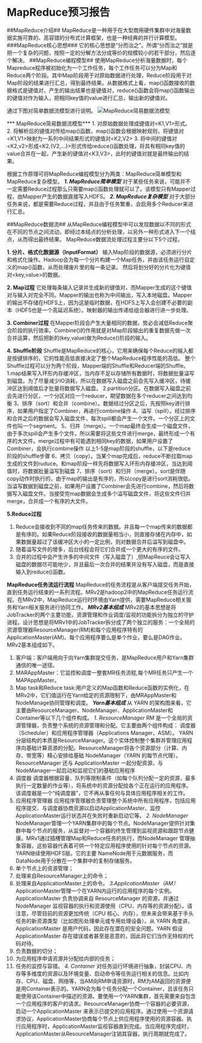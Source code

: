 ﻿# MapReduce预习报告

##MapReduce介绍##
MapReduce是一种用于在大型商用硬件集群中对海量数据实施可靠的、高容错的分布式计算框架，也是一种经典的并行计算模型。
###MapReduce核心思想###
它的核心思想是“分而治之”。所谓“分而治之”就是把一个复杂的问题，按照一定的分解方法分成等价的规模较小的若干部分，然后逐个解决。
##MapReduce编程模型##
使用MapReduce分析海量数据时，每个Mapreduce程序被初始化为一个工作任务，每个工作任务可以分为Map和Reduce两个阶段。其中Map阶段用于对原始数据进行处理，Reduce阶段用于对Map阶段的结果进行汇总，得到最终结果。从数据格式上看，map()函数接收的数据格式是键值对，产生的输出结果也是键值对，reduce()函数会将map()函数输出的键值对作为输入，把相同key值的value进行汇总，输出新的键值对。

通过下图对简单数据流模型进行说明。
![MapReduce简易数据流模型][1]


  [1]: http://www.itcast.cn/files/image/202112/20211206101032030.jpg
*** MapReduce简易数据流模型***
    1. 对原始数据处理成键值对<K1,V1>形式。
    2. 将解析后的键值对传给map()函数，map()函数会根据映射规则，将键值对<K1,V1>映射为一系列中间结果形式的键值对<K2,V2>
    3. 将中间的键值对<K2,v2>形成<K2,{V2,…}>形式传给reduce()函数处理，将具有相同key值的value合并在一起，产生新的键值对<K3,V3>，此时的键值对就是最终输出的结果。

根据工作原理可将MapReduce编程模型分为两类：MapReduce简单模型和MapReduce复杂模型。
***1. MapReduce简单模型***
对于某些任务来说，可能并不一定需要Reduce过程那么只需要map()函数处理就可以了。该模型只有Mapper过程，由Mapper产生的数据直接写入HDFS。
***2. MapReduce复杂模型***
对于大部分任务来说，都是需要Reduce过程，并且由于任务繁重，会启用多个Reducer来进行汇总。

##MapReduce数据流##
从MapReduce编程模型中可以发现数据以不同的形式在不同的节点之间流动，即经过本结点的分析处理，以另外一种形式进入下一个结点，从而得出最终结果。
MapReduce数据流处理过程主要分以下5个过程。

 **1. 分片、格式化数据源（InputFormat）**
 输入Map阶段的数据源，必须进行分片和格式化操作。Hadoop会为每一个分片构建一个Map任务，并由该任务运行自定义的map()函数，从而处理废片里的每一条记录。
然后将划分好的分片化为键值对<key,value>的数据。

 **2. Map过程**
 它处理每条输入记录并生成新的键值对，而Mapper生成的这个键值对与输入对完全不同。Mapper的输出也称为中间输出，写入本地磁盘。Mapper的输出不存储在HDFS上，因为这是临时数据，在HDFS上写入会创建不必要的副本（HDFS也是一个高延迟系统）。映射器的输出传递给组合器进行进一步处理。

 **3. Combiner过程**
 在Mapper阶段会产生大量相同的数据，势必会减低Reduce聚合阶段的执行效率。Combine()的作用就是对Map阶段输出的重复数据先做一次合并运算，然后把新的(key,value)做为Reduce()阶段的输入。

 **4. Shuffle阶段**
 Shuffle是MapReduce的核心，它用来确保每个Reduce的输入都是按键排序的，它的性能高低直接决定了整个MapReduce程序性能的高低。
整个Shuffle过程可以分为两个阶段，Mapper端的Shuffle和Reducer端的Shuffle。
1.map结果写入环形内存缓冲区，当内存不足以存储所有数据时，将数据批量溢写到磁盘。为了尽量减少IO消耗，所以在数据写入磁盘之前会先写入缓冲区，待缓冲区达到阈值后才批量将数据写入磁盘。
2.partition分区。在数据写入磁盘之前会先进行分区，一个分区对应一个reducer，期望数据在多个reducer之间达到均衡
3、排序（sort）和合并（combine）。数据经过分区之后，先按照key进行排序，如果用户指定了Combiner，再进行combine操作
4、溢写（spill）。经过排序和合并之后的数据会写入磁盘文件，每次spill都会产生一个文件。一个分区上的文件也叫一个segment。
5、归并（merge）。一个map最终会生成一个磁盘文件，由于多次spill会产生多个文件，所以需要将这些文件进行merge，最终形成一个有序的大文件。merge过程中有可能遇到相同key的数据，如果用户设置了Combiner，会执行combine操作
以上1-5是map阶段的shuffle，以下是reduce阶段的shuffle步骤
6、拷贝（copy）。当某个map完成后，reduce不断拉取map生成的文件到ruduce。和map阶段一样先将数据写入环形内存缓冲区，当达到阈值时，将数据批量溢写到磁盘
7、排序（sort）和归并（merge）。sort是伴随copy动作时执行的，由于map的输出是有序的，所以copy是进行sort消耗很低。当溢写数据到磁盘之前，如果用户设置了Combiner会先进行combine，然后将数据写入磁盘文件。当接受完map数据会生成多个溢写磁盘文件，将这些文件归并merge，合并成一个有序的大文件。

 **5.Reduce过程**
 1. Reduce会接收到不同的map任务传来的数据。并且每一个map传来的数据都是有序的。如果Reduce阶段接收的数据量相当小，则直接存储在内存中，如果数据量超过了该缓冲区大小的一定比例，则对数据合并后溢写到磁盘中。
 2. 随着溢写文件的增多，后台线程会将它们合并成一个更大的有序的文件。
 3. 合并的过程中会产生许多的中间文件（写入磁盘了）,但MapReuce会让写入磁盘的数据尽可能地少，并且最后一次合并的结果并没有写入磁盘，而是直接输入到reduce()函数。
 
 **MapReduce任务流运行流程**
 MapReduce的任务流程是从客户端提交任务开始，直到任务运行结束的一系列流程。MRv2是hadoop2中的MapReduce任务运行流程。在MRv2中，MapReduce运行时环境由Yarn提供，需要MapReduce相关服务和Yarn相关服务进行协同工作。
 ***MRv2基本组成***
MRv2的基本思想是将JobTracker的两个主要功能，资源管理和作业调度/监视的功能拆分为独立的守护进程。设计思想是将MRv1中的JobTracker拆分成了两个独立的服务：一个全局的资源管理器ResourceManager(RM)和每个应用程序特有的ApplicationMaster(AM)。每个应用程序要么是单个作业，要么是DAG作业。MRv2基本组成如下。
1. 客户端：客户端用向于向Yarn集群提交任务，是MapReduce用户和Yarn集群通信的唯一途径。
2. MARAppMaster：它监控和调度一整套MR任务流程,每个MR任务只产生一个MAPAppMaster。
3. Map task和Reduce task:用户定义的Map函数和Reduce函数的实例化，在MRv2中，它们值运行在Yarn给定的资源限制下，由MRAppMaster和NodeManage协同管理和调度。
***Yarn基本组成***
从 YARN 的架构图来看，它主要由ResourceManager、NodeManager、ApplicationMaster和Container等以下几个组件构成。
*1. ResourceManager*
RM 是一个全局的资源管理器，负责整个系统的资源管理和分配。它主要由两个组件构成：
调度器（Scheduler）和应用程序管理器（Applications Manager，ASM）。
YARN 分层结构的本质是ResourceManager。这个实体控制整个集群并管理应用程序向基础计算资源的分配。ResourceManager将各个资源部分（计算、内存、带宽等）精心安排给基础 NodeManager（YARN 的每节点代理）。ResourceManager 还与 ApplicationMaster 一起分配资源，与 NodeManager一起启动和监视它们的基础应用程序
1. 调度器
调度器根据容量、队列等限制条件（如每个队列分配一定的资源，最多执行一定数量的作业等），将系统中的资源分配给各个正在运行的应用程序。该调度器是一个“纯调度器”，它不再从事任何与具体应用程序相关的工作。
2. 应用程序管理器
应用程序管理器负责管理整个系统中所有应用程序，包括应用程序提交、与调度器协商资源以启动ApplicationMaster、监控ApplicationMaster运行状态并在失败时重新启动它等。
*2. NodeManager*
NodeManager管理一个YARN集群中的每个节点。NodeManager提供针对集群中每个节点的服务，从监督对一个容器的终生管理到监视资源和跟踪节点健康。MRv1通过插槽管理Map和Reduce任务的执行，而NodeManager 管理抽象容器，这些容器代表着可供一个特定应用程序使用的针对每个节点的资源。YARN继续使用HDFS层。它的主要 NameNode用于元数据服务，而DataNode用于分散在一个集群中的复制存储服务。
1. 单个节点上的资源管理；
2. 处理来自ResourceManager上的命令；
3. 处理来自ApplicationMaster上的命令。
*3.ApplicationMaster（AM）*
 ApplicationMaster管理一个在YARN内运行的应用程序的每个实例。ApplicationMaster 负责协调来自 ResourceManager 的资源，并通过 NodeManager 监视容器的执行和资源使用（CPU、内存等的资源分配）。请注意，尽管目前的资源更加传统（CPU 核心、内存），但未来会带来基于手头任务的新资源类型（比如图形处理单元或专用处理设备）。从 YARN 角度讲，ApplicationMaster 是用户代码，因此存在潜在的安全问题。YARN 假设 ApplicationMaster 存在错误或者甚至是恶意的，因此将它们当作无特权的代码对待。
1. 负责数据的切分；
2. 为应用程序申请资源并分配给内部的任务；
3. 任务的监控与容错。
*4. Container*
对任务运行环境进行抽象，封装CPU、内存等多维度的资源以及环境变量、启动命令等任务运行相关的信息。比如内存、CPU、磁盘、网络等，当AM向RM申请资源时，RM为AM返回的资源便是用Container表示的。YARN会为每个任务分配一个Container，且该任务只能使用该Container中描述的资源。要使用一个YARN集群，首先需要来自包含一个应用程序的客户的请求。ResourceManager协商一个容器的必要资源，启动一个ApplicationMaster 来表示已提交的应用程序。通过使用一个资源请求协议，ApplicationMaster协商每个节点上供应用程序使用的资源容器。执行应用程序时，ApplicationMaster监视容器直到完成。当应用程序完成时，ApplicationMaster从ResourceManager注销其容器，执行周期就完成了。



 



